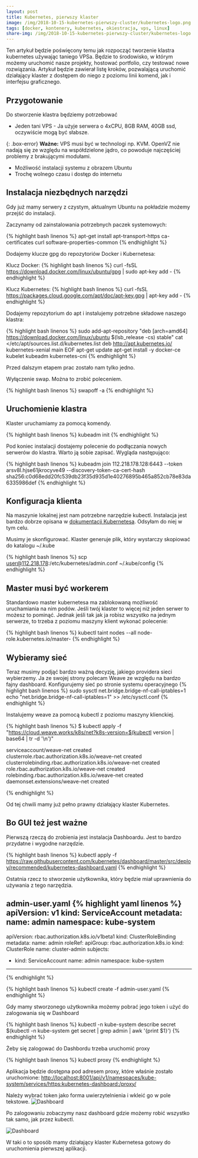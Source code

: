 ```yaml
---
layout: post
title: Kubernetes, pierwszy klaster
image: /img/2018-10-15-kubernetes-pierwszy-cluster/kubernetes-logo.png
tags: [docker, kontenery, kubernetes, okiestracja, vps, linux]
share-img: /img/2018-10-15-kubernetes-pierwszy-cluster/kubernetes-logo.png
---
```

Ten artykuł będzie poświęcony temu jak rozpocząć tworzenie klastra kubernetes używając taniego VPSa. Będzie to środowisko, w którym możemy uruchomić nasze projekty, hostować portfolio, czy testować nowe rozwiązania. Artykuł będzie zawierał listę kroków, pozwalającą uruchomić działający klaster z dostępem do niego z poziomu linii komend, jak i interfejsu graficznego.

## Przygotowanie

Do stworzenie klastra będziemy potrzebować

* Jeden tani VPS - Ja użyje serwera o 4xCPU, 8GB RAM, 40GB ssd, oczywiście mogą być słabsze.

{: .box-error}
**Ważne:** VPS musi być w technologi np. KVM. OpenVZ nie nadają się ze względu na współdzielone jądro, co powoduje najczęściej problemy z brakującymi modułami.

* Możliwość instalacji systemu z obrazem Ubuntu
* Trochę wolnego czasu i dostęp do internetu

## Instalacja niezbędnych narzędzi

Gdy już mamy serwery z czystym, aktualnym Ubuntu na pokładzie możemy przejść do instalacji.

Zaczynamy od zainstalowania potrzebnych paczek systemowych:

{% highlight bash linenos %}
apt-get install apt-transport-https ca-certificates curl software-properties-common
{% endhighlight %}

Dodajemy klucze gpg do repozytoriów Docker i Kubernetesa:


Klucz Docker:
{% highlight bash linenos %}
curl -fsSL https://download.docker.com/linux/ubuntu/gpg | sudo apt-key add -
{% endhighlight %}


Klucz Kubernetes:
{% highlight bash linenos %}
curl -fsSL https://packages.cloud.google.com/apt/doc/apt-key.gpg | apt-key add -
{% endhighlight %}

Dodajemy repozytorium do apt i instalujemy potrzebne składowe naszego klastra:

{% highlight bash linenos %}
sudo add-apt-repository "deb [arch=amd64] https://download.docker.com/linux/ubuntu $(lsb_release -cs) stable"
cat <<EOF >/etc/apt/sources.list.d/kubernetes.list
deb http://apt.kubernetes.io/ kubernetes-xenial main
EOF
apt-get update
apt-get install -y docker-ce kubelet kubeadm kubernetes-cni
{% endhighlight %}


Przed dalszym etapem prac zostało nam tylko jedno.

Wyłączenie swap. Można to zrobić poleceniem.

{% highlight bash linenos %}
swapoff -a
{% endhighlight %}

## Uruchomienie klastra

Klaster uruchamiamy za pomocą komendy.

{% highlight bash linenos %}
kubeadm init
{% endhighlight %}

Pod koniec instalacji dostajemy polecenie do podłączania nowych serwerów do klastra. Warto ją sobie zapisać. Wygląda następująco:

{% highlight bash linenos %}
kubeadm join 112.218.178.128:6443 --token arsv8l.hjse61jkrocyve49 --discovery-token-ca-cert-hash sha256:c0d68edd20fc539db23f35d935d1e40276895b465a852cb78e83da6335986def
{% endhighlight %}

## Konfiguracja klienta

Na maszynie lokalnej jest nam potrzebne narzędzie kubectl. Instalacja jest bardzo dobrze opisana w [dokumentacji Kubernetesa](https://kubernetes.io/docs/tasks/tools/install-kubectl/). Odsyłam do niej w tym celu.

Musimy je skonfigurować. Klaster generuje plik, który wystarczy skopiować do katalogu ~/.kube

{% highlight bash linenos %}
scp user@112.218.178:/etc/kubernetes/admin.conf ~/.kube/config
{% endhighlight %}

## Master musi być workerem

Standardowo master kubernetesa ma zablokowaną możliwość uruchamiania na nim podów. Jeśli twój klaster to więcej niż jeden serwer to możesz to pominąć.
Jednak jeśli tak jak ja robisz wszystko na jednym serwerze, to trzeba z poziomu maszyny klient wykonać polecenie:

{% highlight bash linenos %}
kubectl taint nodes --all node-role.kubernetes.io/master-
{% endhighlight %}

## Wybieramy sieć

Teraz musimy podjąć bardzo ważną decyzję, jakiego providera sieci wybierzemy. Ja ze swojej strony polecam Weave ze względu na bardzo fajny dashboard.
Konfigurujemy sieć po stronie systemu operacyjnego
{% highlight bash linenos %}
sudo sysctl net.bridge.bridge-nf-call-iptables=1
echo "net.bridge.bridge-nf-call-iptables=1" >> /etc/sysctl.conf
{% endhighlight %}

Instalujemy weave za pomocą kubectl z poziomu maszyny klienckiej.

{% highlight bash linenos %}
$ kubectl apply -f "https://cloud.weave.works/k8s/net?k8s-version=$(kubectl version | base64 | tr -d '\n')"

serviceaccount/weave-net created
clusterrole.rbac.authorization.k8s.io/weave-net created
clusterrolebinding.rbac.authorization.k8s.io/weave-net created
role.rbac.authorization.k8s.io/weave-net created
rolebinding.rbac.authorization.k8s.io/weave-net created
daemonset.extensions/weave-net created

{% endhighlight %}

Od tej chwili mamy już pełno prawny działający klaster Kubernetes.

## Bo GUI też jest ważne

Pierwszą rzeczą do zrobienia jest instalacja Dashboardu. Jest to bardzo przydatne i wygodne narzędzie.

{% highlight bash linenos %}
kubectl apply -f https://raw.githubusercontent.com/kubernetes/dashboard/master/src/deploy/recommended/kubernetes-dashboard.yaml
{% endhighlight %}

Ostatnia rzecz to stworzenie użytkownika, który będzie miał uprawnienia do używania z tego narzędzia.
<!-- markdownlint-disable -->
admin-user.yaml
{% highlight yaml linenos %}
apiVersion: v1
kind: ServiceAccount
metadata:
name: admin
namespace: kube-system
---
apiVersion: rbac.authorization.k8s.io/v1beta1
kind: ClusterRoleBinding
metadata:
name: admin
roleRef:
apiGroup: rbac.authorization.k8s.io
kind: ClusterRole
name: cluster-admin
subjects:
- kind: ServiceAccount
name: admin
namespace: kube-system
---
{% endhighlight %}

<!-- markdownlint-disable -->

{% highlight bash linenos %}
kubectl create -f admin-user.yaml
{% endhighlight %}

Gdy mamy stworzonego użytkownika możemy pobrać jego token i użyć do zalogowania się w Dashboard

{% highlight bash linenos %}
kubectl -n kube-system describe secret $(kubectl -n kube-system get secret | grep admin | awk '{print $1}')
{% endhighlight %}

Żeby się zalogować do Dashbordu trzeba uruchomić proxy

{% highlight bash linenos %}
kubectl proxy
{% endhighlight %}

Aplikacja będzie dostępna pod adresem proxy, które właśnie zostało uruchomione:
[http://localhost:8001/api/v1/namespaces/kube-system/services/https:kubernetes-dashboard:/proxy/](http://localhost:8001/api/v1/namespaces/kube-system/services/https:kubernetes-dashboard:/proxy/)

Należy wybrać token jako forma uwierzytelnienia i wkleić go w pole tekstowe.
![Dashboard](/img/2018-10-15-kubernetes-pierwszy-cluster/kubernetes-dashboard.jpg)

Po zalogowaniu zobaczymy nasz dashboard gdzie możemy robić wszystko tak samo, jak przez kubectl.

![Dashboard](/img/2018-10-15-kubernetes-pierwszy-cluster/kubernetes-dashboard.png)

W taki o to sposób mamy działający klaster Kubernetesa gotowy do uruchomienia pierwszej aplikacji.
